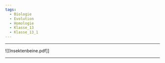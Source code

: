 ```yaml
---
tags:
  - Biologie
  - Evolution
  - Homologie
  - Klasse_13
  - Klasse_13_1
---
```


---

![[Insektenbeine.pdf]]

---
